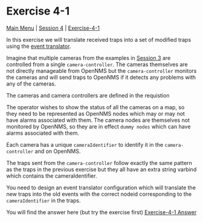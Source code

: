 # Exercise 4-1 

[Main Menu](../README.md) | [Session 4](../session4/README.md) | [Exercise-4-1](../session4/Exercise-4-1.md)

In this exercise we will translate received traps into a set of modified traps using the [event translator](https://docs.opennms.com/horizon/33/operation/deep-dive/events/event-translator.html).

Imagine that multiple cameras from the examples in [Session 3](../session3/README.md) are controlled from a single `camera-controller`. 
The cameras themselves are not directly manageable from OpenNMS but the `camera-controller` monitors the cameras and will send traps to OpenNMS if it detects any problems with any of the cameras.

The cameras and camera controllers are defined in the requistion 

The operator wishes to show the status of all the cameras on a map, so they need to be represented as OpenNMS nodes which may or may not have alarms associated with them.
The camera nodes are themselves not monitored by OpenNMS, so they are in effect `dummy nodes` which can have alarms associated with them. 

Each camera has a unique `cameraIdentifier` to identify it in the `camera-controller` and on OpenNMS.

The traps sent from the `camera-controller` follow exactly the same pattern as the traps in the previous exercise but they all have an extra string varbind which contains the cameraIdentifier.

You need to design an event translator configuration which will translate the new traps into the old events with the correct nodeid corresponding to the 
`cameraIdentifier` in the traps.

You will find the answer here (but try the exercise first) 
[Exercise-4-1 Answer](../session4/Exercise4-1-answer.md)